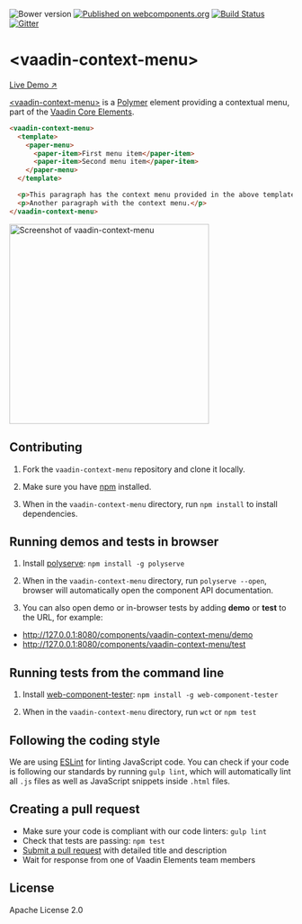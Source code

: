 ![Bower version](https://img.shields.io/bower/v/vaadin-context-menu.svg)
[![Published on webcomponents.org](https://img.shields.io/badge/webcomponents.org-published-blue.svg)](https://www.webcomponents.org/element/vaadin/vaadin-context-menu)
[![Build Status](https://travis-ci.org/vaadin/vaadin-context-menu.svg?branch=master)](https://travis-ci.org/vaadin/vaadin-context-menu)
[![Gitter](https://badges.gitter.im/Join%20Chat.svg)](https://gitter.im/vaadin/vaadin-core-elements?utm_source=badge&utm_medium=badge&utm_campaign=pr-badge)

# &lt;vaadin-context-menu&gt;

[Live Demo ↗](https://cdn.vaadin.com/vaadin-core-elements/master/vaadin-context-menu/demo/)

[&lt;vaadin-context-menu&gt;](https://vaadin.com/elements/-/element/vaadin-context-menu) is a [Polymer](http://polymer-project.org) element providing a contextual menu, part of the [Vaadin Core Elements](https://vaadin.com/elements).

<!--
```
<custom-element-demo height="260">
  <template>
    <style>
     vaadin-context-menu {
       font-family: sans-serif;
     }
    </style>
    <script src="../webcomponentsjs/webcomponents-lite.min.js"></script>
    <link rel="import" href="../paper-menu/paper-menu.html">
    <link rel="import" href="../paper-item/paper-item.html">
    <link rel="import" href="vaadin-context-menu.html">
    <next-code-block></next-code-block>
  </template>
</custom-element-demo>
```
-->
```html
<vaadin-context-menu>
  <template>
    <paper-menu>
      <paper-item>First menu item</paper-item>
      <paper-item>Second menu item</paper-item>
    </paper-menu>
  </template>

  <p>This paragraph has the context menu provided in the above template.</p>
  <p>Another paragraph with the context menu.</p>
</vaadin-context-menu>
```

[<img src="https://raw.githubusercontent.com/vaadin/vaadin-context-menu/master/docs/img/vaadin-context-menu-on-content.png" width="355" alt="Screenshot of vaadin-context-menu">](https://vaadin.com/elements/-/element/vaadin-context-menu)


## Contributing

1. Fork the `vaadin-context-menu` repository and clone it locally.

1. Make sure you have [npm](https://www.npmjs.com/) installed.

1. When in the `vaadin-context-menu` directory, run `npm install` to install dependencies.


## Running demos and tests in browser

1. Install [polyserve](https://www.npmjs.com/package/polyserve): `npm install -g polyserve`

1. When in the `vaadin-context-menu` directory, run `polyserve --open`, browser will automatically open the component API documentation.

1. You can also open demo or in-browser tests by adding **demo** or **test** to the URL, for example:

  - http://127.0.0.1:8080/components/vaadin-context-menu/demo
  - http://127.0.0.1:8080/components/vaadin-context-menu/test


## Running tests from the command line

1. Install [web-component-tester](https://www.npmjs.com/package/web-component-tester): `npm install -g web-component-tester`

1. When in the `vaadin-context-menu` directory, run `wct` or `npm test`


## Following the coding style

We are using [ESLint](http://eslint.org/) for linting JavaScript code. You can check if your code is following our standards by running `gulp lint`, which will automatically lint all `.js` files as well as JavaScript snippets inside `.html` files.


## Creating a pull request

  - Make sure your code is compliant with our code linters: `gulp lint`
  - Check that tests are passing: `npm test`
  - [Submit a pull request](https://www.digitalocean.com/community/tutorials/how-to-create-a-pull-request-on-github) with detailed title and description
  - Wait for response from one of Vaadin Elements team members


## License

Apache License 2.0
